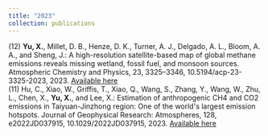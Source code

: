 ```yaml
---
title: "2023"
collection: publications
---
```

(12) **Yu, X.**, Millet, D. B., Henze, D. K., Turner, A. J., Delgado, A. L., Bloom, A. A., and Sheng, J.: A high-resolution satellite-based map of global methane emissions reveals missing wetland, fossil fuel, and monsoon sources. Atmospheric Chemistry and Physics, 23, 3325–3346, 10.5194/acp-23-3325-2023, 2023. [Available here](https://acp.copernicus.org/articles/23/3325/2023)<br>
(11) Hu, C., Xiao, W., Griffis, T., Xiao, Q., Wang, S., Zhang, Y., Wang, W., Zhu, L., Chen, X., **Yu, X.**, and Lee, X.: Estimation of anthropogenic CH4 and CO2 emissions in Taiyuan-Jinzhong region: One of the world's largest emission hotspots. Journal of Geophysical Research: Atmospheres, 128, e2022JD037915, 10.1029/2022JD037915, 2023. [Available here](https://agupubs.onlinelibrary.wiley.com/doi/10.1029/2022JD037915)
